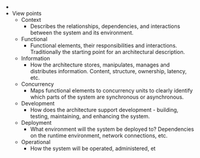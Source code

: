 -
- View points
	- Context
		- Describes the relationships, dependencies, and interactions between the system and its environment.
	- Functional
		- Functional elements, their responsibilities and interactions. Traditionally the starting point for an architectural 
		  description.
	- Information
		- How the architecture stores, manipulates, manages and distributes information. Content, structure, ownership, latency, 
		  etc.
	- Concurrency
		- Maps functional elements to concurrency units to clearly identify which parts of the system are synchronous or asynchronous.
	- Development
		- How does the architecture support development - building, testing, maintaining, and enhancing the system.
	- Deployment
		- What environment will the system be deployed to? Dependencies on the runtime environment, network connections, etc.
	- Operational
		- How the system will be operated, administered, et